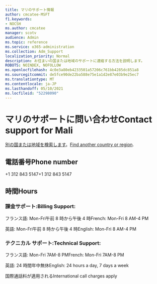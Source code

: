 ```yaml
---
title: マリのサポート情報
author: cmcatee-MSFT
f1.keywords:
- NOCSH
ms.author: cmcatee
manager: scotv
audience: Admin
ms.topic: reference
ms.service: o365-administration
ms.collection: Adm_Support
localization_priority: Normal
description: お住まいの国または地域のサポートに連絡する方法を説明します。
ROBOTS: NOINDEX, NOFOLLOW
ms.openlocfilehash: 4c0e3a80eb4233501a57206c761bb4285dc851a8
ms.sourcegitcommit: de5fce90de22ba588e75e1a1d2e87e03b9e25ec7
ms.translationtype: MT
ms.contentlocale: ja-JP
ms.lasthandoff: 05/10/2021
ms.locfileid: "52298090"
---
```

# <a name="contact-support-for-mali"></a><span data-ttu-id="4307b-103">マリのサポートに問い合わせ</span><span class="sxs-lookup"><span data-stu-id="4307b-103">Contact support for Mali</span></span>

<span data-ttu-id="4307b-104">[別の国または地域を検索します](../../business-video/get-help-support.md)。</span><span class="sxs-lookup"><span data-stu-id="4307b-104">[Find another country or region](../../business-video/get-help-support.md).</span></span>

## <a name="phone-number"></a><span data-ttu-id="4307b-105">電話番号</span><span class="sxs-lookup"><span data-stu-id="4307b-105">Phone number</span></span>
<span data-ttu-id="4307b-106">+1 312 843 5147</span><span class="sxs-lookup"><span data-stu-id="4307b-106">+1 312 843 5147</span></span>

## <a name="hours"></a><span data-ttu-id="4307b-107">時間</span><span class="sxs-lookup"><span data-stu-id="4307b-107">Hours</span></span>
### <a name="billing-support"></a><span data-ttu-id="4307b-108">課金サポート:</span><span class="sxs-lookup"><span data-stu-id="4307b-108">Billing Support:</span></span>

<span data-ttu-id="4307b-109">フランス語: Mon-Fri午前 8 時から午後 4 時</span><span class="sxs-lookup"><span data-stu-id="4307b-109">French: Mon-Fri 8 AM-4 PM</span></span>

<span data-ttu-id="4307b-110">英語: Mon-Fri午前 8 時から午後 4 時</span><span class="sxs-lookup"><span data-stu-id="4307b-110">English: Mon-Fri 8 AM-4 PM</span></span>

### <a name="technical-support"></a><span data-ttu-id="4307b-111">テクニカル サポート:</span><span class="sxs-lookup"><span data-stu-id="4307b-111">Technical Support:</span></span>

<span data-ttu-id="4307b-112">フランス語: Mon-Fri 7AM-8 PM</span><span class="sxs-lookup"><span data-stu-id="4307b-112">French: Mon-Fri 7AM-8 PM</span></span>

<span data-ttu-id="4307b-113">英語: 24 時間年中無休</span><span class="sxs-lookup"><span data-stu-id="4307b-113">English: 24 hours a day, 7 days a week</span></span>

<span data-ttu-id="4307b-114">国際通話料が適用される</span><span class="sxs-lookup"><span data-stu-id="4307b-114">International call charges apply</span></span>
